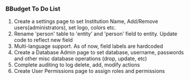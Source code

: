 <h3>BBudget To Do List </h3>

1) Create a settings page to set Institution Name, Add/Remove users(administrators), set logo, colors etc.<br>
2) Rename 'person' table to 'entity' and 'person' field to entity. Update code to reflect new field<br>
3) Multi-language support. As of now, field labels are hardcoded <br>
4) Create a Database Admin page to set database, username, passwords and other misc database operations (drop, update, etc)<br>
5) Complete auditing to log delete, add, modify actions<br>
6) Create User Permissions page to assign roles and permissions

